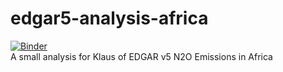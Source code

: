 # edgar5-analysis-africa

[![Binder](https://mybinder.org/badge_logo.svg)](https://mybinder.org/v2/gh/cwerner/edgar5-analysis-africa/master?filepath=analysis.ipynb)  
A small analysis for Klaus of EDGAR v5 N2O Emissions in Africa
